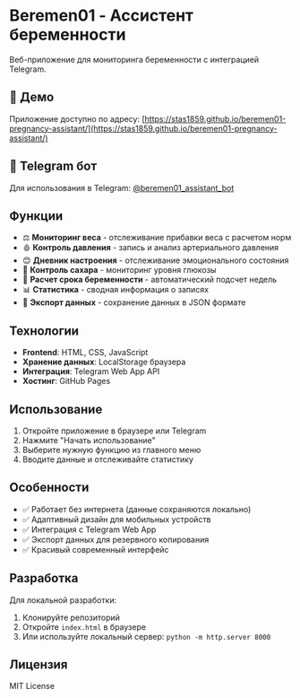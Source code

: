 # Beremen01 - Ассистент беременности

Веб-приложение для мониторинга беременности с интеграцией Telegram.

## 🚀 Демо

Приложение доступно по адресу: [https://stas1859.github.io/beremen01-pregnancy-assistant/](https://stas1859.github.io/beremen01-pregnancy-assistant/)

## 📱 Telegram бот

Для использования в Telegram: [@beremen01_assistant_bot](https://t.me/beremen01_assistant_bot?startapp=webapp)

## Функции

- ⚖️ **Мониторинг веса** - отслеживание прибавки веса с расчетом норм
- 🩸 **Контроль давления** - запись и анализ артериального давления  
- 😊 **Дневник настроения** - отслеживание эмоционального состояния
- 🍯 **Контроль сахара** - мониторинг уровня глюкозы
- 📅 **Расчет срока беременности** - автоматический подсчет недель
- 📊 **Статистика** - сводная информация о записях
- 💾 **Экспорт данных** - сохранение данных в JSON формате

## Технологии

- **Frontend**: HTML, CSS, JavaScript
- **Хранение данных**: LocalStorage браузера
- **Интеграция**: Telegram Web App API
- **Хостинг**: GitHub Pages

## Использование

1. Откройте приложение в браузере или Telegram
2. Нажмите "Начать использование"
3. Выберите нужную функцию из главного меню
4. Вводите данные и отслеживайте статистику

## Особенности

- ✅ Работает без интернета (данные сохраняются локально)
- ✅ Адаптивный дизайн для мобильных устройств
- ✅ Интеграция с Telegram Web App
- ✅ Экспорт данных для резервного копирования
- ✅ Красивый современный интерфейс

## Разработка

Для локальной разработки:

1. Клонируйте репозиторий
2. Откройте `index.html` в браузере
3. Или используйте локальный сервер: `python -m http.server 8000`

## Лицензия

MIT License
